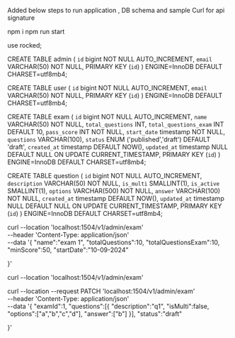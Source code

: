 Added below steps to run application , DB schema and sample Curl  for api signature

npm i 
npm run start



 use rocked;

CREATE TABLE admin (
  `id` bigint NOT NULL AUTO_INCREMENT,
  `email` VARCHAR(50) NOT NULL,
  PRIMARY KEY (`id`)
) ENGINE=InnoDB DEFAULT CHARSET=utf8mb4;





CREATE TABLE user (
  `id` bigint NOT NULL AUTO_INCREMENT,
  `email` VARCHAR(50) NOT NULL,
  PRIMARY KEY (`id`)
) ENGINE=InnoDB DEFAULT CHARSET=utf8mb4;







CREATE TABLE exam (
  `id` bigint NOT NULL AUTO_INCREMENT,
  `name` VARCHAR(50) NOT NULL,
  `total_questions` INT,
  `total_questions_exam` INT DEFAULT 10,
  `pass_score` INT NOT NULL,
  `start_date` timestamp NOT NULL,
  `questions` VARCHAR(100),
  `status` ENUM ('published','draft') DEFAULT 'draft',
  `created_at` timestamp DEFAULT NOW(),
  `updated_at` timestamp NULL DEFAULT NULL ON UPDATE CURRENT_TIMESTAMP,
  PRIMARY KEY (`id`)
) ENGINE=InnoDB DEFAULT CHARSET=utf8mb4;







CREATE TABLE question (
  `id` bigint NOT NULL AUTO_INCREMENT,
  `description` VARCHAR(50) NOT NULL,
  `is_multi` SMALLINT(1),
  `is_active` SMALLINT(1),
  `options` VARCHAR(500) NOT NULL,
  `answer` VARCHAR(100) NOT NULL,
  `created_at` timestamp DEFAULT NOW(),
  `updated_at` timestamp NULL DEFAULT NULL ON UPDATE CURRENT_TIMESTAMP,
  PRIMARY KEY (`id`)
) ENGINE=InnoDB DEFAULT CHARSET=utf8mb4;


curl --location 'localhost:1504/v1/admin/exam' \
--header 'Content-Type: application/json' \
--data '{
    "name":"exam 1",
    "totalQuestions":10,
    "totalQuestionsExam":10,
    "minScore":50,
    "startDate":"10-09-2024"

}'


curl --location 'localhost:1504/v1/admin/exam'

curl --location --request PATCH 'localhost:1504/v1/admin/exam' \
--header 'Content-Type: application/json' \
--data '{
    "examId":1,
    "questions":[{
        "description":"q1",
        "isMulti":false,
        "options":["a","b","c","d"],
        "answer":["b"]
    }],
    "status":"draft"

}'

